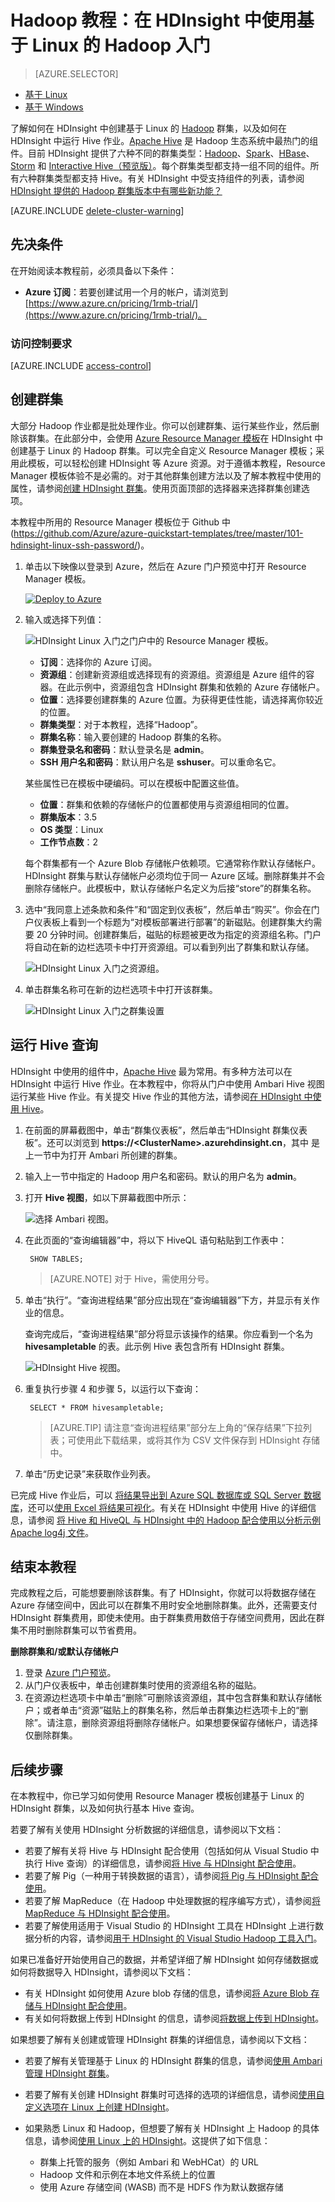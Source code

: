 <properties
    pageTitle="Linux 教程：Hadoop 和 Hive 入门 | Azure"
    description="遵循本 Linux 教程开始使用 HDInsight 中的 Hadoop。了解如何设置 Linux 群集，以及如何使用 Hive 查询数据。"
    services="hdinsight"
    documentationcenter=""
    author="mumian"
    manager="jhubbard"
    editor="cgronlun"
    tags="azure-portal" />
<tags 
    ms.assetid="6a12ed4c-9d49-4990-abf5-0a79fdfca459"
    ms.service="hdinsight"
    ms.devlang="na"
    ms.topic="hero-article"
    ms.tgt_pltfrm="na"
    ms.workload="big-data"
    ms.date="12/16/2016"
    wacn.date="02/06/2017"
    ms.author="jgao" />

# Hadoop 教程：在 HDInsight 中使用基于 Linux 的 Hadoop 入门
> [AZURE.SELECTOR]
- [基于 Linux](/documentation/articles/hdinsight-hadoop-linux-tutorial-get-started/)
- [基于 Windows](/documentation/articles/hdinsight-hadoop-tutorial-get-started-windows/)

了解如何在 HDInsight 中创建基于 Linux 的 [Hadoop](http://hadoop.apache.org/) 群集，以及如何在 HDInsight 中运行 Hive 作业。[Apache Hive](https://hive.apache.org/) 是 Hadoop 生态系统中最热门的组件。目前 HDInsight 提供了六种不同的群集类型：[Hadoop](/documentation/articles/hdinsight-hadoop-introduction/)、[Spark](/documentation/articles/hdinsight-apache-spark-overview/)、[HBase](/documentation/articles/hdinsight-hbase-overview/)、[Storm](/documentation/articles/hdinsight-storm-overview/) 和 [Interactive Hive（预览版）](/documentation/articles/hdinsight-hadoop-use-interactive-hive/)。每个群集类型都支持一组不同的组件。所有六种群集类型都支持 Hive。有关 HDInsight 中受支持组件的列表，请参阅 [HDInsight 提供的 Hadoop 群集版本中有哪些新功能？](/documentation/articles/hdinsight-component-versioning/)

[AZURE.INCLUDE [delete-cluster-warning](../../includes/hdinsight-delete-cluster-warning.md)]

## 先决条件
在开始阅读本教程前，必须具备以下条件：

* **Azure 订阅**：若要创建试用一个月的帐户，请浏览到 [https://www.azure.cn/pricing/1rmb-trial/](https://www.azure.cn/pricing/1rmb-trial/)。

### 访问控制要求
[AZURE.INCLUDE [access-control](../../includes/hdinsight-access-control-requirements.md)]

## <a name="create-cluster"></a> 创建群集

大部分 Hadoop 作业都是批处理作业。你可以创建群集、运行某些作业，然后删除该群集。在此部分中，会使用 [Azure Resource Manager 模板](/documentation/articles/resource-group-template-deploy/)在 HDInsight 中创建基于 Linux 的 Hadoop 群集。可以完全自定义 Resource Manager 模板；采用此模板，可以轻松创建 HDInsight 等 Azure 资源。对于遵循本教程，Resource Manager 模板体验不是必需的。对于其他群集创建方法以及了解本教程中使用的属性，请参阅[创建 HDInsight 群集](/documentation/articles/hdinsight-hadoop-provision-linux-clusters/)。使用页面顶部的选择器来选择群集创建选项。

本教程中所用的 Resource Manager 模板位于 Github 中 (https://github.com/Azure/azure-quickstart-templates/tree/master/101-hdinsight-linux-ssh-password/)。

1. 单击以下映像以登录到 Azure，然后在 Azure 门户预览中打开 Resource Manager 模板。
   
    <a href="https://portal.azure.cn/#create/Microsoft.Template/uri/https%3A%2F%2Fraw.githubusercontent.com%2FAzure%2Fazure-quickstart-templates%2Fmaster%2F101-hdinsight-linux-ssh-password%2Fazuredeploy.json" target="_blank"><img src="./media/hdinsight-hadoop-linux-tutorial-get-started/deploy-to-azure.png" alt="Deploy to Azure"></a>
2. 输入或选择下列值：
   
    ![HDInsight Linux 入门之门户中的 Resource Manager 模板](./media/hdinsight-hadoop-linux-tutorial-get-started/hdinsight-linux-get-started-arm-template-on-portal.png)。
   
    * **订阅**：选择你的 Azure 订阅。
    * **资源组**：创建新资源组或选择现有的资源组。资源组是 Azure 组件的容器。在此示例中，资源组包含 HDInsight 群集和依赖的 Azure 存储帐户。
    * **位置**：选择要创建群集的 Azure 位置。为获得更佳性能，请选择离你较近的位置。
    * **群集类型**：对于本教程，选择“Hadoop”。
    * **群集名称**：输入要创建的 Hadoop 群集的名称。
    * **群集登录名和密码**：默认登录名是 **admin**。
    * **SSH 用户名和密码**：默认用户名是 **sshuser**。可以重命名它。
     
    某些属性已在模板中硬编码。可以在模板中配置这些值。

    * **位置**：群集和依赖的存储帐户的位置都使用与资源组相同的位置。
    * **群集版本**：3.5
    * **OS 类型**：Linux
    * **工作节点数**：2

     每个群集都有一个 Azure Blob 存储帐户依赖项。它通常称作默认存储帐户。HDInsight 群集与默认存储帐户必须均位于同一 Azure 区域。删除群集并不会删除存储帐户。此模板中，默认存储帐户名定义为后接“store”的群集名称。

3. 选中“我同意上述条款和条件”和“固定到仪表板”，然后单击“购买”。你会在门户仪表板上看到一个标题为“对模板部署进行部署”的新磁贴。创建群集大约需要 20 分钟时间。创建群集后，磁贴的标题被更改为指定的资源组名称。门户将自动在新的边栏选项卡中打开资源组。可以看到列出了群集和默认存储。
   
    ![HDInsight Linux 入门之资源组](./media/hdinsight-hadoop-linux-tutorial-get-started/hdinsight-linux-get-started-resource-group.png)。

4. 单击群集名称可在新的边栏选项卡中打开该群集。

    ![HDInsight Linux 入门之群集设置](./media/hdinsight-hadoop-linux-tutorial-get-started/hdinsight-linux-get-started-cluster-settings.png)  



## 运行 Hive 查询
HDInsight 中使用的组件中，[Apache Hive](/documentation/articles/hdinsight-use-hive/) 最为常用。有多种方法可以在 HDInsight 中运行 Hive 作业。在本教程中，你将从门户中使用 Ambari Hive 视图运行某些 Hive 作业。有关提交 Hive 作业的其他方法，请参阅[在 HDInsight 中使用 Hive](/documentation/articles/hdinsight-use-hive/)。

1. 在前面的屏幕截图中，单击“群集仪表板”，然后单击“HDInsight 群集仪表板”。还可以浏览到 **https://&lt;ClusterName>.azurehdinsight.cn**，其中 <ClusterName> 是上一节中为打开 Ambari 所创建的群集。
2. 输入上一节中指定的 Hadoop 用户名和密码。默认的用户名为 **admin**。
3. 打开 **Hive 视图**，如以下屏幕截图中所示：
   
    ![选择 Ambari 视图](./media/hdinsight-hadoop-linux-tutorial-get-started/selecthiveview.png)。
4. 在此页面的“查询编辑器”中，将以下 HiveQL 语句粘贴到工作表中：
   
        SHOW TABLES;
   
    > [AZURE.NOTE]
    对于 Hive，需使用分号。
    > 
    > 
5. 单击“执行”。“查询进程结果”部分应出现在“查询编辑器”下方，并显示有关作业的信息。
   
    查询完成后，“查询进程结果”部分将显示该操作的结果。你应看到一个名为 **hivesampletable** 的表。此示例 Hive 表包含所有 HDInsight 群集。
   
    ![HDInsight Hive 视图](./media/hdinsight-hadoop-linux-tutorial-get-started/hiveview.png)。
6. 重复执行步骤 4 和步骤 5，以运行以下查询：
   
        SELECT * FROM hivesampletable;
   
    > [AZURE.TIP]
    请注意“查询进程结果”部分左上角的“保存结果”下拉列表；可使用此下载结果，或将其作为 CSV 文件保存到 HDInsight 存储中。
    > 
    > 
7. 单击“历史记录”来获取作业列表。

已完成 Hive 作业后，可以 [将结果导出到 Azure SQL 数据库或 SQL Server 数据库](/documentation/articles/hdinsight-use-sqoop/)，还可以[使用 Excel 将结果可视化](/documentation/articles/hdinsight-connect-excel-power-query/)。有关在 HDInsight 中使用 Hive 的详细信息，请参阅 [将 Hive 和 HiveQL 与 HDInsight 中的 Hadoop 配合使用以分析示例 Apache log4j 文件](/documentation/articles/hdinsight-use-hive/)。

## 结束本教程
完成教程之后，可能想要删除该群集。有了 HDInsight，你就可以将数据存储在 Azure 存储空间中，因此可以在群集不用时安全地删除群集。此外，还需要支付 HDInsight 群集费用，即使未使用。由于群集费用数倍于存储空间费用，因此在群集不用时删除群集可以节省费用。

**删除群集和/或默认存储帐户**

1. 登录 [Azure 门户预览](https://portal.azure.cn)。
2. 从门户仪表板中，单击创建群集时使用的资源组名称的磁贴。
3. 在资源边栏选项卡中单击“删除”可删除该资源组，其中包含群集和默认存储帐户；或者单击“资源”磁贴上的群集名称，然后单击群集边栏选项卡上的“删除”。请注意，删除资源组将删除存储帐户。如果想要保留存储帐户，请选择仅删除群集。

## 后续步骤
在本教程中，你已学习如何使用 Resource Manager 模板创建基于 Linux 的 HDInsight 群集，以及如何执行基本 Hive 查询。

若要了解有关使用 HDInsight 分析数据的详细信息，请参阅以下文档：

* 若要了解有关将 Hive 与 HDInsight 配合使用（包括如何从 Visual Studio 中执行 Hive 查询）的详细信息，请参阅[将 Hive 与 HDInsight 配合使用][hdinsight-use-hive]。
* 若要了解 Pig（一种用于转换数据的语言），请参阅[将 Pig 与 HDInsight 配合使用][hdinsight-use-pig]。
* 若要了解 MapReduce（在 Hadoop 中处理数据的程序编写方式），请参阅[将 MapReduce 与 HDInsight 配合使用][hdinsight-use-mapreduce]。
* 若要了解使用适用于 Visual Studio 的 HDInsight 工具在 HDInsight 上进行数据分析的内容，请参阅[用于 HDInsight 的 Visual Studio Hadoop 工具入门](/documentation/articles/hdinsight-hadoop-visual-studio-tools-get-started/)。

如果已准备好开始使用自己的数据，并希望详细了解 HDInsight 如何存储数据或如何将数据导入 HDInsight，请参阅以下文档：

* 有关 HDInsight 如何使用 Azure blob 存储的信息，请参阅[将 Azure Blob 存储与 HDInsight 配合使用](/documentation/articles/hdinsight-hadoop-use-blob-storage/)。
* 有关如何将数据上传到 HDInsight 的信息，请参阅[将数据上传到 HDInsight][hdinsight-upload-data]。

如果想要了解有关创建或管理 HDInsight 群集的详细信息，请参阅以下文档：

* 若要了解有关管理基于 Linux 的 HDInsight 群集的信息，请参阅[使用 Ambari 管理 HDInsight 群集](/documentation/articles/hdinsight-hadoop-manage-ambari/)。
* 若要了解有关创建 HDInsight 群集时可选择的选项的详细信息，请参阅[使用自定义选项在 Linux 上创建 HDInsight](/documentation/articles/hdinsight-hadoop-provision-linux-clusters/)。
* 如果熟悉 Linux 和 Hadoop，但想要了解有关 HDInsight 上 Hadoop 的具体信息，请参阅[使用 Linux 上的 HDInsight](/documentation/articles/hdinsight-hadoop-linux-information/)。这提供了如下信息：
  
    * 群集上托管的服务（例如 Ambari 和 WebHCat）的 URL
    * Hadoop 文件和示例在本地文件系统上的位置
    * 使用 Azure 存储空间 (WASB) 而不是 HDFS 作为默认数据存储

[1]: /documentation/articles/hdinsight-hadoop-visual-studio-tools-get-started/

[hdinsight-provision]: /documentation/articles/hdinsight-hadoop-provision-linux-clusters/
[hdinsight-admin-powershell]: /documentation/articles/hdinsight-administer-use-powershell/
[hdinsight-upload-data]: /documentation/articles/hdinsight-upload-data/
[hdinsight-use-mapreduce]: /documentation/articles/hdinsight-use-mapreduce/
[hdinsight-use-hive]: /documentation/articles/hdinsight-use-hive/
[hdinsight-use-pig]: /documentation/articles/hdinsight-use-pig/

[powershell-download]: http://go.microsoft.com/fwlink/p/?linkid=320376&clcid=0x409
[powershell-install-configure]: https://docs.microsoft.com/powershell/azureps-cmdlets-docs
[powershell-open]: https://docs.microsoft.com/powershell/azureps-cmdlets-docs#Install

[img-hdi-dashboard]: ./media/hdinsight-hadoop-tutorial-get-started-windows/HDI.dashboard.png
[img-hdi-dashboard-query-select]: ./media/hdinsight-hadoop-tutorial-get-started-windows/HDI.dashboard.query.select.png
[img-hdi-dashboard-query-select-result]: ./media/hdinsight-hadoop-tutorial-get-started-windows/HDI.dashboard.query.select.result.png
[img-hdi-dashboard-query-select-result-output]: ./media/hdinsight-hadoop-tutorial-get-started-windows/HDI.dashboard.query.select.result.output.png
[img-hdi-dashboard-query-browse-output]: ./media/hdinsight-hadoop-tutorial-get-started-windows/HDI.dashboard.query.browse.output.png
[image-hdi-clusterstatus]: ./media/hdinsight-hadoop-tutorial-get-started-windows/HDI.ClusterStatus.png
[image-hdi-gettingstarted-powerquery-importdata]: ./media/hdinsight-hadoop-tutorial-get-started-windows/HDI.GettingStarted.PowerQuery.ImportData.png
[image-hdi-gettingstarted-powerquery-importdata2]: ./media/hdinsight-hadoop-tutorial-get-started-windows/HDI.GettingStarted.PowerQuery.ImportData2.png

<!---HONumber=Mooncake_0103_2017-->